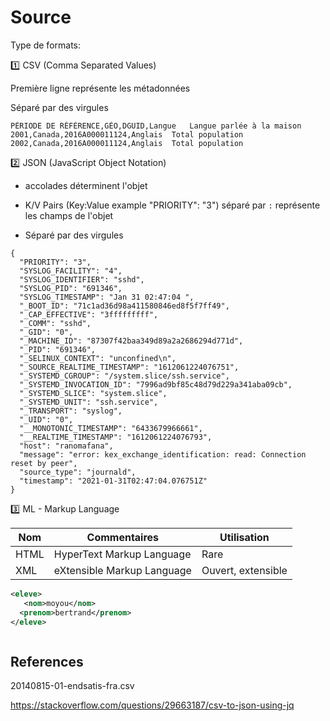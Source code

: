 # Source


Type de formats:

:one: CSV (Comma Separated Values)

Première ligne représente les métadonnées

Séparé par des virgules

```csv
PÉRIODE DE RÉFÉRENCE,GÉO,DGUID,Langue	Langue parlée à la maison
2001,Canada,2016A000011124,Anglais	Total population
2002,Canada,2016A000011124,Anglais	Total population
```

:two: JSON (JavaScript Object Notation)

* accolades déterminent l'objet

* K/V Pairs (Key:Value example "PRIORITY": "3") séparé par `:` représente les champs de l'objet

* Séparé par des virgules

```csv
{
  "PRIORITY": "3",
  "SYSLOG_FACILITY": "4",
  "SYSLOG_IDENTIFIER": "sshd",
  "SYSLOG_PID": "691346",
  "SYSLOG_TIMESTAMP": "Jan 31 02:47:04 ",
  "_BOOT_ID": "71c1ad36d98a411580846ed8f5f7ff49",
  "_CAP_EFFECTIVE": "3fffffffff",
  "_COMM": "sshd",
  "_GID": "0",
  "_MACHINE_ID": "87307f42baa349d89a2a2686294d771d",
  "_PID": "691346",
  "_SELINUX_CONTEXT": "unconfined\n",
  "_SOURCE_REALTIME_TIMESTAMP": "1612061224076751",
  "_SYSTEMD_CGROUP": "/system.slice/ssh.service",
  "_SYSTEMD_INVOCATION_ID": "7996ad9bf85c48d79d229a341aba09cb",
  "_SYSTEMD_SLICE": "system.slice",
  "_SYSTEMD_UNIT": "ssh.service",
  "_TRANSPORT": "syslog",
  "_UID": "0",
  "__MONOTONIC_TIMESTAMP": "6433679966661",
  "__REALTIME_TIMESTAMP": "1612061224076793",
  "host": "ranomafana",
  "message": "error: kex_exchange_identification: read: Connection reset by peer",
  "source_type": "journald",
  "timestamp": "2021-01-31T02:47:04.076751Z"
}
```

:three: ML - Markup Language

| Nom  | Commentaires               |   Utilisation   |
|------|----------------------------|-----------------|
| HTML | HyperText Markup Language  | Rare            |
| XML  | eXtensible Markup Language | Ouvert, extensible  |

```xml
<eleve>
   <nom>moyou</nom>
  <prenom>bertrand</prenom>
</eleve>
```


```
```
 



## References

20140815-01-endsatis-fra.csv


https://stackoverflow.com/questions/29663187/csv-to-json-using-jq

